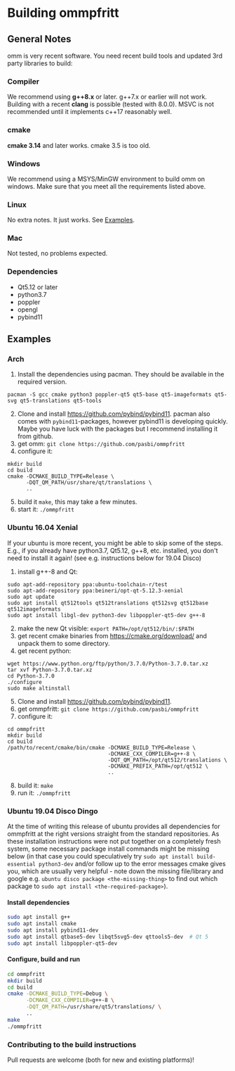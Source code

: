 # Building ommpfritt

## General Notes

omm is very recent software. You need recent build tools and updated 3rd party libraries to build:

### Compiler
We recommend using **g++8.x** or later. g++7.x or earlier will not work.
Building with a recent **clang** is possible (tested with 8.0.0).
MSVC is not recommended until it implements c++17 reasonably well.

### cmake
**cmake 3.14** and later works. cmake 3.5 is too old.

### Windows
We recommend using a MSYS/MinGW environment to build omm on windows. Make sure that you meet all the requirements listed above.

### Linux
No extra notes. It just works. See [Examples](#examples).

### Mac
Not tested, no problems expected.

### Dependencies

 - Qt5.12 or later
 - python3.7
 - poppler
 - opengl
 - pybind11

## Examples

### Arch

1. Install the dependencies using pacman. They should be available in the required version.

```
pacman -S gcc cmake python3 poppler-qt5 qt5-base qt5-imageformats qt5-svg qt5-translations qt5-tools
```

2. Clone and install https://github.com/pybind/pybind11. pacman also comes with `pybind11`-packages, however pybind11 is developing quickly. Maybe you have luck with the packages but I recommend installing it from github.
3. get omm: `git clone https://github.com/pasbi/ommpfritt`
4. configure it:

```
mkdir build
cd build
cmake -DCMAKE_BUILD_TYPE=Release \
      -DQT_QM_PATH/usr/share/qt/translations \
      ..
```

5. build it `make`, this may take a few minutes.
6. start it: `./ommpfritt`

### Ubuntu 16.04 Xenial

If your ubuntu is more recent, you might be able to skip some of the steps. E.g., if you already have python3.7, Qt5.12, g++8, etc. installed, you don't need to install it again! (see e.g. instructions below for 19.04 Disco)

1. install g++-8 and Qt:
```
sudo apt-add-repository ppa:ubuntu-toolchain-r/test
sudo apt-add-repository ppa:beineri/opt-qt-5.12.3-xenial
sudo apt update
sudo apt install qt512tools qt512translations qt512svg qt512base qt512imageformats
sudo apt install libgl-dev python3-dev libpoppler-qt5-dev g++-8
```

2. make the new Qt visible: `export PATH=/opt/qt512/bin/:$PATH`
3. get recent cmake binaries from https://cmake.org/download/ and unpack them to some directory.
4. get recent python:
```
wget https://www.python.org/ftp/python/3.7.0/Python-3.7.0.tar.xz
tar xvf Python-3.7.0.tar.xz
cd Python-3.7.0
./configure
sudo make altinstall
```
5. Clone and install https://github.com/pybind/pybind11.
6. get ommpfritt: `git clone https://github.com/pasbi/ommpfritt`
7. configure it:
```
cd ommpfritt
mkdir build
cd build
/path/to/recent/cmake/bin/cmake -DCMAKE_BUILD_TYPE=Release \
                                -DCMAKE_CXX_COMPILER=g++-8 \
                                -DQT_QM_PATH=/opt/qt512/translations \
                                -DCMAKE_PREFIX_PATH=/opt/qt512 \
                                ..
```
8. build it: `make`
9. run it: `./ommpfritt`

### Ubuntu 19.04 Disco Dingo

At the time of writing this release of ubuntu provides all dependencies for
ommpfritt at the right versions straight from the standard repositories.
As these installation instructions were not put together on a completely fresh
system, some necessary package install commands might be missing below (in that case
you could speculatively try `sudo apt install build-essential python3-dev` and/or follow up to the error messages cmake gives you, which are usually very helpful - note down the missing file/library and google e.g. `ubuntu disco package <the-missing-thing>` to find out which package to `sudo apt install <the-required-package>`).

#### Install dependencies

```bash
sudo apt install g++
sudo apt install cmake
sudo apt install pybind11-dev
sudo apt install qtbase5-dev libqt5svg5-dev qttools5-dev  # Qt 5
sudo apt install libpoppler-qt5-dev
```

#### Configure, build and run

```bash
cd ommpfritt
mkdir build
cd build
cmake -DCMAKE_BUILD_TYPE=Debug \
      -DCMAKE_CXX_COMPILER=g++-8 \
      -DQT_QM_PATH=/usr/share/qt5/translations/ \
      ..
make
./ommpfritt
```

### Contributing to the build instructions

Pull requests are welcome (both for new and existing platforms)!
